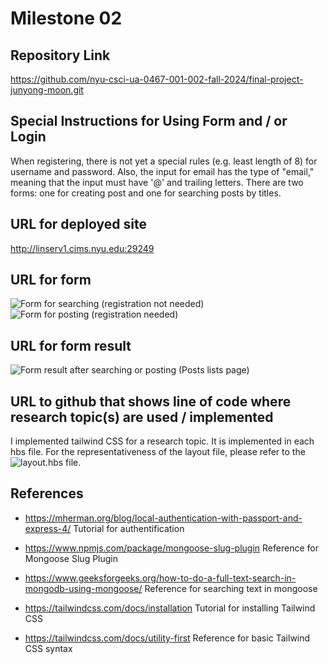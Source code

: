 Milestone 02
===

Repository Link
---
https://github.com/nyu-csci-ua-0467-001-002-fall-2024/final-project-junyong-moon.git

Special Instructions for Using Form and / or Login
---
When registering, there is not yet a special rules (e.g. least length of 8) for username and password.
Also, the input for email has the type of "email," meaning that the input must have '@' and trailing letters.
There are two forms: one for creating post and one for searching posts by titles.

URL for deployed site 
---
http://linserv1.cims.nyu.edu:29249

URL for form 
---
![Form for searching (registration not needed)](http://linserv1.cims.nyu.edu:29249/posts)
![Form for posting (registration needed)](http://linserv1.cims.nyu.edu:29249/posts/add)

URL for form result
---
![Form result after searching or posting (Posts lists page)](http://linserv1.cims.nyu.edu:29249/posts)

URL to github that shows line of code where research topic(s) are used / implemented
--- 
I implemented tailwind CSS for a research topic. It is implemented in each hbs file.
For the representativeness of the layout file, please refer to the ![layout.hbs](views/layout.hbs) file.

References 
---
* https://mherman.org/blog/local-authentication-with-passport-and-express-4/
  Tutorial for authentification

* https://www.npmjs.com/package/mongoose-slug-plugin
  Reference for Mongoose Slug Plugin

* https://www.geeksforgeeks.org/how-to-do-a-full-text-search-in-mongodb-using-mongoose/
  Reference for searching text in mongoose

* https://tailwindcss.com/docs/installation
  Tutorial for installing Tailwind CSS

* https://tailwindcss.com/docs/utility-first
  Reference for basic Tailwind CSS syntax